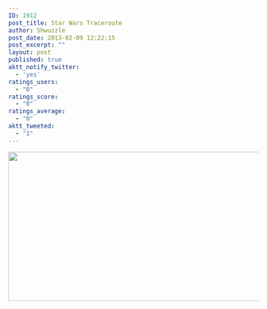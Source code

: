```yaml
---
ID: 1912
post_title: Star Wars Traceroute
author: Shwuzzle
post_date: 2013-02-09 12:22:15
post_excerpt: ""
layout: post
published: true
aktt_notify_twitter:
  - 'yes'
ratings_users:
  - "0"
ratings_score:
  - "0"
ratings_average:
  - "0"
aktt_tweeted:
  - "1"
---
```

<a href="http://shwuzzle.com/wp-content/uploads/2013/02/star_wars_traceroute.jpg"><img class="alignnone  wp-image-1913" title="star_wars_traceroute" src="http://shwuzzle.com/wp-content/uploads/2013/02/star_wars_traceroute.jpg" alt="" width="512" height="301" /></a>
